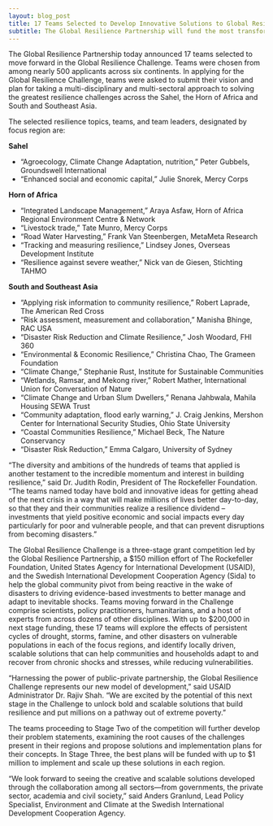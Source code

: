 ```yaml
---
layout: blog_post
title: 17 Teams Selected to Develop Innovative Solutions to Global Resilience Challenges
subtitle: The Global Resilience Partnership will fund the most transformative solutions with up to $1 million for implementation and continued innovation
---
```


The Global Resilience Partnership today announced 17 teams selected to move forward in the Global Resilience Challenge. Teams were chosen from among nearly 500 applicants across six continents. In applying for the Global Resilience Challenge, teams were asked to submit their vision and plan for taking a multi-disciplinary and multi-sectoral approach to solving the greatest resilience challenges across the Sahel, the Horn of Africa and South and Southeast Asia. 

The selected resilience topics, teams, and team leaders, designated by focus region are:

**Sahel**  

* “Agroecology, Climate Change Adaptation, nutrition,” Peter Gubbels,  Groundswell International 
* “Enhanced social and economic capital,” Julie Snorek, Mercy Corps 

**Horn of Africa**  

* “Integrated Landscape Management,” Araya Asfaw, Horn of Africa Regional Environment Centre & Network 
* “Livestock trade,” Tate Munro, Mercy Corps  
* “Road Water Harvesting,” Frank Van Steenbergen, MetaMeta Research  
* “Tracking and measuring resilience,” Lindsey Jones, Overseas Development Institute 
* “Resilience against severe weather,” Nick van de Giesen, Stichting TAHMO 

**South and Southeast Asia**  

* “Applying risk information to community resilience,” Robert Laprade, The American Red Cross 
* “Risk assessment, measurement and collaboration,” Manisha Bhinge, RAC USA 
* “Disaster Risk Reduction and Climate Resilience,” Josh Woodard, FHI 360 
* “Environmental & Economic Resilience,” Christina Chao, The Grameen Foundation  
* “Climate Change,” Stephanie Rust, Institute for Sustainable Communities 
* “Wetlands, Ramsar, and Mekong river,” Robert Mather, International Union for Conversation of Nature 
* “Climate Change and Urban Slum Dwellers,” Renana Jahbwala, Mahila Housing SEWA Trust 
* “Community adaptation, flood early warning,” J. Craig Jenkins, Mershon Center for International Security Studies, Ohio State University 
* “Coastal Communities Resilience,” Michael Beck, The Nature Conservancy  
* “Disaster Risk Reduction,” Emma Calgaro, University of Sydney


“The diversity and ambitions of the hundreds of teams that applied is another testament to the incredible momentum and interest in building resilience,” said Dr. Judith Rodin, President of The Rockefeller Foundation.  “The teams named today have bold and innovative ideas for getting ahead of the next crisis in a way that will make millions of lives better day-to-day, so that they and their communities realize a resilience dividend – investments that yield positive economic and social impacts every day particularly for poor and vulnerable people, and that can prevent disruptions from becoming disasters.”  

The Global Resilience Challenge is a three-stage grant competition led by the Global Resilience Partnership, a $150 million effort of The Rockefeller Foundation, United States Agency for International Development (USAID), and the Swedish International Development Cooperation Agency (Sida) to help the global community pivot from being reactive in the wake of disasters to driving evidence-based investments to better manage and adapt to inevitable shocks. Teams moving forward in the Challenge comprise scientists, policy practitioners, humanitarians, and a host of experts from across dozens of other disciplines. With up to $200,000 in next stage funding, these 17 teams will explore the effects of persistent cycles of drought, storms, famine, and other disasters on vulnerable populations in each of the focus regions, and identify locally driven, scalable solutions that can help communities and households adapt to and recover from chronic shocks and stresses, while reducing vulnerabilities.

“Harnessing the power of public-private partnership, the Global Resilience Challenge represents our new model of development,” said USAID Administrator Dr. Rajiv Shah.  “We are excited by the potential of this next stage in the Challenge to unlock bold and scalable solutions that build resilience and put millions on a pathway out of extreme poverty.”

The teams proceeding to Stage Two of the competition will further develop their problem statements, examining the root causes of the challenges present in their regions and propose solutions and implementation plans for their concepts. In Stage Three, the best plans will be funded with up to $1 million to implement and scale up these solutions in each region.  

“We look forward to seeing the creative and scalable solutions developed through the collaboration among all sectors—from governments, the private sector, academia and civil society,” said Anders Granlund, Lead Policy Specialist, Environment and Climate at the Swedish International Development Cooperation Agency. 
